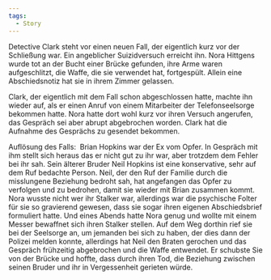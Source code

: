 ```yaml
---
tags:
  - Story
---
```

Detective Clark steht vor einen neuen Fall, der eigentlich kurz vor der Schließung war. Ein angeblicher Suizidversuch erreicht ihn. Nora Hittgens wurde tot an der Bucht einer Brücke gefunden, ihre Arme waren aufgeschlitzt, die Waffe, die sie verwendet hat, fortgespült. Allein eine Abschiedsnotiz hat sie in ihrem Zimmer gelassen.  

Clark, der eigentlich mit dem Fall schon abgeschlossen hatte, machte ihn wieder auf, als er einen Anruf von einem Mitarbeiter der Telefonseelsorge bekommen hatte. Nora hatte dort wohl kurz vor ihren Versuch angerufen, das Gespräch sei aber abrupt abgebrochen worden. Clark hat die Aufnahme des Gesprächs zu gesendet bekommen.  

Auflösung des Falls: 
Brian Hopkins war der Ex vom Opfer. In Gespräch mit ihm stellt sich heraus das er nicht gut zu ihr war, aber trotzdem dem Fehler bei ihr sah. Sein älterer Bruder Neil Hopkins ist eine konservative, sehr auf dem Ruf bedachte Person.
Neil, der den Ruf der Familie durch die misslungene Beziehung bedroht sah, hat angefangen das Opfer zu verfolgen und zu bedrohen, damit sie wieder mit Brian zusammen kommt. Nora wusste nicht wer ihr Stalker war, allerdings war die psychische Folter für sie so gravierend gewesen, dass sie sogar ihren eigenen Abschiedsbrief formuliert hatte. Und eines Abends hatte Nora genug und wollte mit einem Messer bewaffnet sich ihren Stalker stellen. Auf dem Weg dorthin rief sie bei der Seelsorge an, um jemanden bei sich zu haben, der dies dann der Polizei melden konnte, allerdings hat Neil den Braten gerochen und das Gespräch frühzeitig abgebrochen und die Waffe entwendet. Er schubste Sie von der Brücke und hoffte, dass durch ihren Tod, die Beziehung zwischen seinen Bruder und ihr in Vergessenheit gerieten würde. 